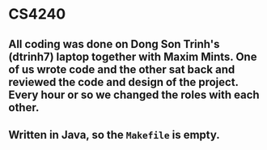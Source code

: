 # CS4240

## All coding was done on Dong Son Trinh's (dtrinh7) laptop together with Maxim Mints. One of us wrote code and the other sat back and reviewed the code and design of the project. Every hour or so we changed the roles with each other.

## Written in Java, so the `Makefile` is empty.

